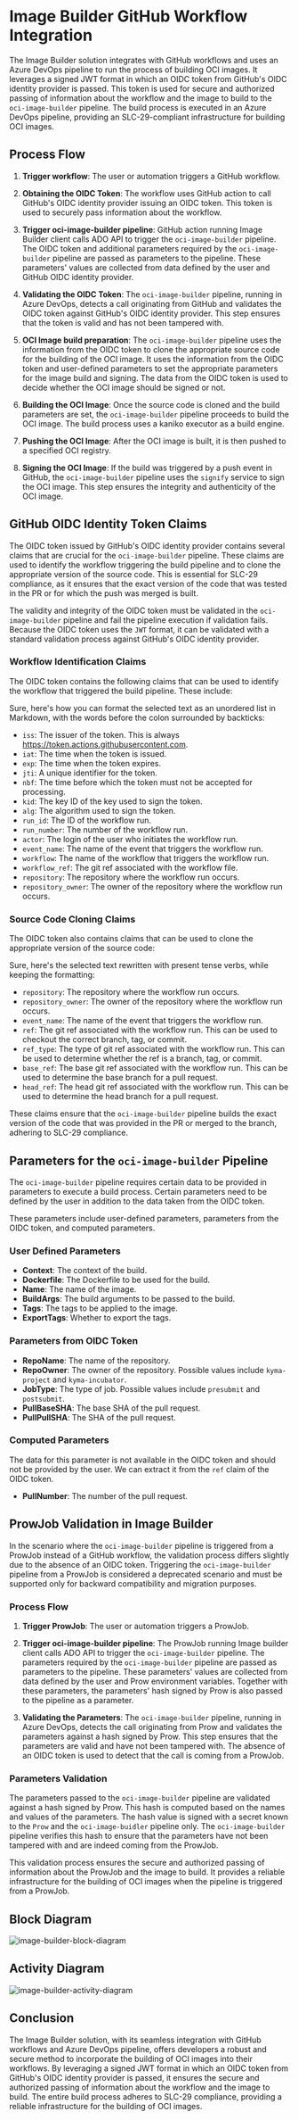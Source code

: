# Image Builder GitHub Workflow Integration

The Image Builder solution integrates with GitHub workflows and uses an Azure DevOps pipeline to run the process of building OCI
images. It leverages a signed JWT format in which an OIDC token from GitHub's OIDC identity provider is passed. This token is used for
secure and authorized passing of information about the workflow and the image to build to the `oci-image-builder` pipeline. The build
process is executed in an Azure DevOps pipeline, providing an SLC-29-compliant infrastructure for building OCI images.

## Process Flow

1. **Trigger workflow**: The user or automation triggers a GitHub workflow.

2. **Obtaining the OIDC Token**: The workflow uses GitHub action to call GitHub's OIDC identity provider issuing an OIDC token.
   This token is used to securely pass information about the workflow.

3. **Trigger oci-image-builder pipeline**: GitHub action running Image Builder client calls ADO API to trigger the `oci-image-builder` pipeline.
   The OIDC token and additional parameters required by the `oci-image-builder` pipeline are passed as parameters to the pipeline.
   These parameters' values are collected from data defined by the user and GitHub OIDC identity provider.

4. **Validating the OIDC Token**: The `oci-image-builder` pipeline, running in Azure DevOps, detects a call originating from GitHub and
   validates the OIDC token against GitHub's
   OIDC identity provider. This step ensures that the token is valid and has not been tampered with.

5. **OCI Image build preparation**: The `oci-image-builder` pipeline uses the information from the OIDC token to clone the appropriate
   source code for the building of the OCI image. It uses the information from the OIDC token and user-defined parameters to
   set the appropriate parameters for the image build and signing. The data from the OIDC token is used to decide whether the OCI image should
   be signed or not.

6. **Building the OCI Image**: Once the source code is cloned and the build parameters are set, the `oci-image-builder` pipeline proceeds to
   build the OCI image. The build process uses a kaniko executor as a build engine.

7. **Pushing the OCI Image**: After the OCI image is built, it is then pushed to a specified OCI registry.

8. **Signing the OCI Image**: If the build was triggered by a push event in GitHub, the `oci-image-builder` pipeline uses the `signify`
   service to sign the OCI image.
   This step ensures the integrity and authenticity of the OCI image.

## GitHub OIDC Identity Token Claims

The OIDC token issued by GitHub's OIDC identity provider contains several claims that are crucial for the `oci-image-builder` pipeline.
These claims are used to identify the workflow triggering the build pipeline and to clone the appropriate version of the source code. This
is essential for SLC-29 compliance, as it ensures that the exact version of the code that was tested in the PR or for which the push was
merged is built.

The validity and integrity of the OIDC token must be validated in the `oci-image-builder` pipeline and fail the pipeline execution if validation fails.
Because the OIDC token uses the `JWT` format, it can be validated with a standard validation process against GitHub's OIDC identity provider.

### Workflow Identification Claims

The OIDC token contains the following claims that can be used to identify the workflow that triggered the build pipeline. These include:

Sure, here's how you can format the selected text as an unordered list in Markdown, with the words before the colon surrounded by backticks:

<!-- markdown-link-check-disable -->

- `iss`: The issuer of the token. This is always https://token.actions.githubusercontent.com. <!-- markdown-link-check-enable-->
- `iat`: The time when the token is issued.
- `exp`: The time when the token expires.
- `jti`: A unique identifier for the token.
- `nbf`: The time before which the token must not be accepted for processing.
- `kid`: The key ID of the key used to sign the token.
- `alg`: The algorithm used to sign the token.
- `run_id`: The ID of the workflow run.
- `run_number`: The number of the workflow run.
- `actor`: The login of the user who initiates the workflow run.
- `event_name`: The name of the event that triggers the workflow run.
- `workflow`: The name of the workflow that triggers the workflow run.
- `workflow_ref`: The git ref associated with the workflow file.
- `repository`: The repository where the workflow run occurs.
- `repository_owner`: The owner of the repository where the workflow run occurs.

### Source Code Cloning Claims

The OIDC token also contains claims that can be used to clone the appropriate version of the source code:

Sure, here's the selected text rewritten with present tense verbs, while keeping the formatting:

- `repository`: The repository where the workflow run occurs.
- `repository_owner`: The owner of the repository where the workflow run occurs.
- `event_name`: The name of the event that triggers the workflow run.
- `ref`: The git ref associated with the workflow run. This can be used to checkout the correct branch, tag, or commit.
- `ref_type`: The type of git ref associated with the workflow run. This can be used to determine whether the ref is a branch, tag, or
  commit.
- `base_ref`: The base git ref associated with the workflow run. This can be used to determine the base branch for a pull request.
- `head_ref`: The head git ref associated with the workflow run. This can be used to determine the head branch for a pull request.

These claims ensure that the `oci-image-builder` pipeline builds the exact version of the code that was provided in the PR or merged to the
branch, adhering to SLC-29 compliance.

## Parameters for the `oci-image-builder` Pipeline

The `oci-image-builder` pipeline requires certain data to be provided in parameters to execute a build process.
Certain parameters need to be defined by the user in addition to the data taken from the OIDC token.

These parameters include user-defined parameters, parameters from the OIDC token, and computed parameters.

### User Defined Parameters

- **Context**: The context of the build.
- **Dockerfile**: The Dockerfile to be used for the build.
- **Name**: The name of the image.
- **BuildArgs**: The build arguments to be passed to the build.
- **Tags**: The tags to be applied to the image.
- **ExportTags**: Whether to export the tags.

### Parameters from OIDC Token

- **RepoName**: The name of the repository.
- **RepoOwner**: The owner of the repository. Possible values include `kyma-project` and `kyma-incubator`.
- **JobType**: The type of job. Possible values include `presubmit` and `postsubmit`.
- **PullBaseSHA**: The base SHA of the pull request.
- **PullPullSHA**: The SHA of the pull request.

### Computed Parameters

The data for this parameter is not available in the OIDC token and should not be provided by the user.
We can extract it from the `ref` claim of the OIDC token.

- **PullNumber**: The number of the pull request.

## ProwJob Validation in Image Builder

In the scenario where the `oci-image-builder` pipeline is triggered from a ProwJob instead of a GitHub workflow, the validation process
differs slightly due to the absence of an OIDC token. Triggering the `oci-image-builder` pipeline from a ProwJob is considered a deprecated
scenario and must be supported only for backward compatibility and migration purposes.

### Process Flow

1. **Trigger ProwJob**: The user or automation triggers a ProwJob.

2. **Trigger oci-image-builder pipeline**: The ProwJob running Image builder client calls ADO API to trigger the `oci-image-builder` pipeline.
   The parameters required by the `oci-image-builder` pipeline are passed as parameters to the pipeline. These parameters' values are
   collected from data defined by the user and Prow environment variables. Together with these parameters, the parameters' hash signed by Prow is
   also passed to the pipeline as a parameter.

3. **Validating the Parameters**: The `oci-image-builder` pipeline, running in Azure DevOps, detects the call originating from Prow and
   validates the parameters against a hash signed by Prow. This step ensures that the parameters are valid and have not been tampered with.
   The absence of an OIDC token is used to detect that the call is coming from a ProwJob.

### Parameters Validation

The parameters passed to the `oci-image-builder` pipeline are validated against a hash signed by Prow. This hash is computed based on the
names and values of the parameters. The hash value is signed with a secret known to the `Prow` and the `oci-image-buidler` pipeline only.
The `oci-image-builder` pipeline verifies this hash to ensure that the parameters have not been tampered with and are indeed coming from the
ProwJob.

This validation process ensures the secure and authorized passing of information about the ProwJob and the image to build. It provides a
reliable infrastructure for the building of OCI images when the pipeline is triggered from a ProwJob.

## Block Diagram

![image-builder-block-diagram](documentation_assets/image-builder-block-diagram.png)

## Activity Diagram

![image-builder-activity-diagram](documentation_assets/image-builder-activity-diagram.png)

## Conclusion

The Image Builder solution, with its seamless integration with GitHub workflows and Azure DevOps pipeline, offers developers a robust and
secure method to incorporate the building of OCI images into their workflows. By leveraging a signed JWT format in which an OIDC token from
GitHub's OIDC identity provider is passed, it ensures the secure and authorized passing of information about the workflow and the image to
build. The entire build process adheres to SLC-29 compliance, providing a reliable infrastructure for the building of OCI images.
